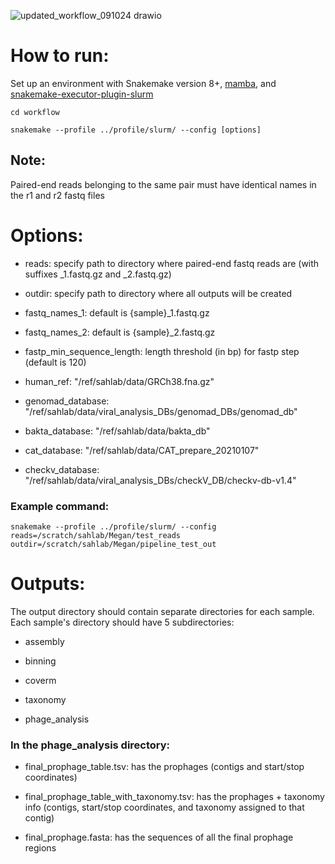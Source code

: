 
![updated_workflow_091024 drawio](https://github.com/user-attachments/assets/4f59c6d9-a453-4985-a11e-f8eed6714539)


# How to run:
Set up an environment with Snakemake version 8+, [mamba](https://anaconda.org/conda-forge/mamba), and [snakemake-executor-plugin-slurm](https://snakemake.github.io/snakemake-plugin-catalog/plugins/executor/slurm.html)

```
cd workflow

snakemake --profile ../profile/slurm/ --config [options]
```

## Note:

Paired-end reads belonging to the same pair must have identical names in the r1 and r2 fastq files

# Options:

 - reads: specify path to directory where paired-end fastq reads are (with suffixes _1.fastq.gz and _2.fastq.gz)

 - outdir: specify path to directory where all outputs will be created

 - fastq_names_1: default is {sample}_1.fastq.gz

 - fastq_names_2: default is {sample}_2.fastq.gz

 - fastp_min_sequence_length: length threshold (in bp) for fastp step (default is 120)

 - human_ref: "/ref/sahlab/data/GRCh38.fna.gz"

 - genomad_database: "/ref/sahlab/data/viral_analysis_DBs/genomad_DBs/genomad_db"

 - bakta_database: "/ref/sahlab/data/bakta_db"

 - cat_database: "/ref/sahlab/data/CAT_prepare_20210107"

 - checkv_database: "/ref/sahlab/data/viral_analysis_DBs/checkV_DB/checkv-db-v1.4"


### Example command:

```
snakemake --profile ../profile/slurm/ --config reads=/scratch/sahlab/Megan/test_reads outdir=/scratch/sahlab/Megan/pipeline_test_out
```

# Outputs:

The output directory should contain separate directories for each sample. Each sample's directory should have 5 subdirectories:

 - assembly

 - binning

 - coverm

 - taxonomy

 - phage_analysis

### In the phage_analysis directory:

 - final_prophage_table.tsv: has the prophages (contigs and start/stop coordinates)

 - final_prophage_table_with_taxonomy.tsv: has the prophages + taxonomy info (contigs, start/stop coordinates, and taxonomy assigned to that contig)

 - final_prophage.fasta: has the sequences of all the final prophage regions

